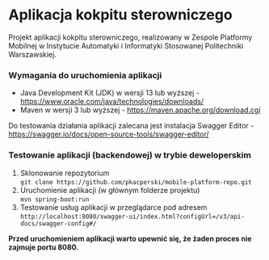 # Aplikacja kokpitu sterowniczego
Projekt aplikacji kokpitu sterowniczego, realizowany w Zespole Platformy Mobilnej w Instytucie Automatyki i Informatyki Stosowanej Politechniki Warszawskiej.

### Wymagania do uruchomienia aplikacji
- Java Development Kit (JDK) w wersji 13 lub wyższej - https://www.oracle.com/java/technologies/downloads/
- Maven w wersji 3 lub wyższej - https://maven.apache.org/download.cgi 

Do testowania działania aplikacji zalecana jest instalacja Swagger Editor - https://swagger.io/docs/open-source-tools/swagger-editor/

### Testowanie aplikacji (backendowej) w trybie deweloperskim
1. Sklonowanie repozytorium   
`git clone https://github.com/pkacperski/mobile-platform-repo.git`
2. Uruchomienie aplikacji (w głównym folderze projektu)   
`mvn spring-boot:run`
3. Testowanie usług aplikacji w przeglądarce pod adresem   
`http://localhost:8080/swagger-ui/index.html?configUrl=/v3/api-docs/swagger-config#/`  

**Przed uruchomieniem aplikacji warto upewnić się, że żaden proces nie zajmuje portu 8080.**
